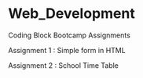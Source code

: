 # Web_Development
Coding Block Bootcamp Assignments

Assignment 1 : Simple form in HTML 


Assignment 2 : School Time Table
